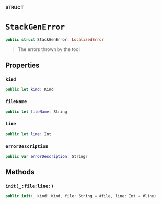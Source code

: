**STRUCT**

# `StackGenError`

```swift
public struct StackGenError: LocalizedError
```

> The errors thrown by the tool

## Properties
### `kind`

```swift
public let kind: Kind
```

### `fileName`

```swift
public let fileName: String
```

### `line`

```swift
public let line: Int
```

### `errorDescription`

```swift
public var errorDescription: String?
```

## Methods
### `init(_:file:line:)`

```swift
public init(_ kind: Kind, file: String = #file, line: Int = #line)
```
